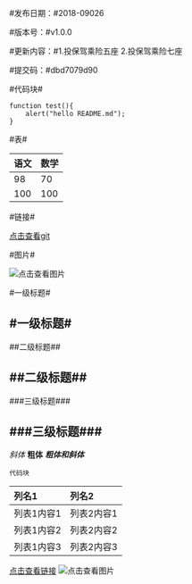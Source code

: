 #发布日期：#2018-09026

#版本号：#v1.0.0

#更新内容：#1.投保驾乘险五座 2.投保驾乘险七座

#提交码：#dbd7079d90

#代码块#

```
function test(){
	alert("hello README.md");
}
```
#表#

|语文|数学|
|:---|:---|
|98|70|
|100|100|

#链接#

[点击查看git](http://192.168.2.200:3000/chinalife/chinaLifeH5.git)

#图片#

![点击查看图片](http://img.zcool.cn/community/0117e2571b8b246ac72538120dd8a4.jpg@1280w_1l_2o_100sh.jpg)

#一级标题#

#一级标题#
---

##二级标题##

##二级标题##
---

###三级标题###

###三级标题###
---

*斜体*
**粗体**
***粗体和斜体***

```
代码块
```

|列名1|列名2|
|:---|:---|
|列表1内容1|列表2内容1|
|列表1内容2|列表2内容2|
|列表1内容3|列表2内容3|

[点击查看链接](http://192.168.2.200:3000/chinalife/chinaLifeH5.git)
![点击查看图片](http://img.zcool.cn/community/0117e2571b8b246ac72538120dd8a4.jpg@1280w_1l_2o_100sh.jpg)


